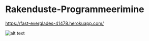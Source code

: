 # Rakenduste-Programmeerimine
https://fast-everglades-41478.herokuapp.com/


![alt text](https://i.redd.it/54ss55ix0vwy.jpg)
